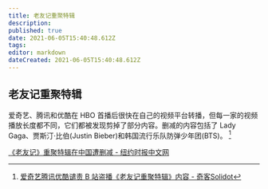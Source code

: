 ```yaml
---
title: 老友记重聚特辑
description: 
published: true
date: 2021-06-05T15:40:48.612Z
tags: 
editor: markdown
dateCreated: 2021-06-05T15:40:48.612Z
---
```


## 老友记重聚特辑

爱奇艺、腾讯和优酷在 HBO 首播后很快在自己的视频平台转播，但每一家的视频播放长度都不同，它们都被发现剪掉了部分内容。删减的内容包括了 Lady Gaga、贾斯汀·比伯(Justin Bieber)和韩国流行乐队防弹少年团(BTS)。 [^soli]

[^soli]: [爱奇艺腾讯优酷谴责 B 站盗播《老友记重聚特辑》内容 - 奇客Solidot](https://web.archive.org/web/20210604040034/https://www.solidot.org/story?sid=67906)

[《老友记》重聚特辑在中国遭删减 - 纽约时报中文网](https://web.archive.org/web/20210603071353/https://cn.nytimes.com/china/20210531/friends-reunion-china/)

